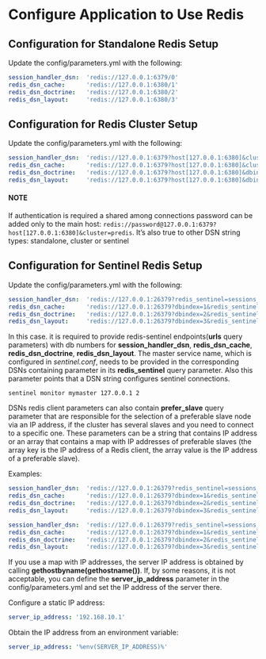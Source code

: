 <a id="bundle-docs-platform-redis-bundle-configuration"></a>

# Configure Application to Use Redis

## Configuration for Standalone Redis Setup

Update the config/parameters.yml with the following:

```yaml
session_handler_dsn:  'redis://127.0.0.1:6379/0'
redis_dsn_cache:      'redis://127.0.0.1:6380/1'
redis_dsn_doctrine:   'redis://127.0.0.1:6380/2'
redis_dsn_layout:     'redis://127.0.0.1:6380/3'
```

## Configuration for Redis Cluster Setup

Update the config/parameters.yml with the following:

```yaml
session_handler_dsn:  'redis://127.0.0.1:6379?host[127.0.0.1:6380]&cluster=predis'
redis_dsn_cache:      'redis://127.0.0.1:6379?host[127.0.0.1:6380]&cluster=predis/0'
redis_dsn_doctrine:   'redis://127.0.0.1:6379?host[127.0.0.1:6380]&dbindex=1&cluster=predis'
redis_dsn_layout:     'redis://127.0.0.1:6379?host[127.0.0.1:6380]&dbindex=2&cluster=predis'
```

#### NOTE
If authentication is required a shared among connections password can be added only to the main host: `redis://password@127.0.0.1:6379?host[127.0.0.1:6380]&cluster=predis`. It’s also true to other DSN string types: standalone, cluster or sentinel

## Configuration for Sentinel Redis Setup

Update the config/parameters.yml with the following:

```yaml
session_handler_dsn:  'redis://127.0.0.1:26379?redis_sentinel=sessions_mon'
redis_dsn_cache:      'redis://127.0.0.1:26379?dbindex=1&redis_sentinel=lru_cache_mon'
redis_dsn_doctrine:   'redis://127.0.0.1:26379?dbindex=2&redis_sentinel=lru_cache_mon'
redis_dsn_layout:     'redis://127.0.0.1:26379?dbindex=3&redis_sentinel=lru_cache_mon'
```

In this case. it is required to provide redis-sentinel endpoints(**urls** query parameters) with db numbers for **session_handler_dsn**,
**redis_dsn_cache**, **redis_dsn_doctrine**, **redis_dsn_layout**.
The master service name, which is configured in *sentinel.conf*, needs to be provided in the corresponding DSNs containing parameter in its **redis_sentinel** query parameter.
Also this parameter points that a DSN string configures sentinel connections.

```none
sentinel monitor mymaster 127.0.0.1 2
```

DSNs redis client parameters can also contain **prefer_slave** query parameter that are responsible for the selection
of a preferable slave node via an IP address, if the cluster has several slaves and you need to connect to a specific one.
These parameters can be a string that contains IP address or an array that contains a map with IP addresses
of preferable slaves (the array key is the IP address of a Redis client, the array value is the IP address of
a preferable slave).

Examples:

```yaml
session_handler_dsn:  'redis://127.0.0.1:26379?redis_sentinel=sessions_mon&prefer_slave=192.168.10.5'
redis_dsn_cache:      'redis://127.0.0.1:26379?dbindex=1&redis_sentinel=lru_cache_mon&prefer_slave=192.168.10.5'
redis_dsn_doctrine:   'redis://127.0.0.1:26379?dbindex=2&redis_sentinel=lru_cache_mon&prefer_slave=192.168.10.5'
redis_dsn_layout:     'redis://127.0.0.1:26379?dbindex=3&redis_sentinel=lru_cache_mon&prefer_slave=192.168.10.5'
```

```yaml
session_handler_dsn:  'redis://127.0.0.1:26379?redis_sentinel=sessions_mon&prefer_slave[192.168.10.1]=192.168.10.5&prefer_slave[192.168.10.2]=192.168.10.5&prefer_slave[192.168.10.3]=192.168.10.6'
redis_dsn_cache:      'redis://127.0.0.1:26379?dbindex=1&redis_sentinel=lru_cache_mon&prefer_slave[192.168.10.1]=192.168.10.5&prefer_slave[192.168.10.2]=192.168.10.5&prefer_slave[192.168.10.3]=192.168.10.6'
redis_dsn_doctrine:   'redis://127.0.0.1:26379?dbindex=2&redis_sentinel=lru_cache_mon&prefer_slave[192.168.10.1]=192.168.10.5&prefer_slave[192.168.10.2]=192.168.10.5&prefer_slave[192.168.10.3]=192.168.10.6'
redis_dsn_layout:     'redis://127.0.0.1:26379?dbindex=3&redis_sentinel=lru_cache_mon&prefer_slave[192.168.10.1]=192.168.10.5&prefer_slave[192.168.10.2]=192.168.10.5&prefer_slave[192.168.10.3]=192.168.10.6'
```

If you use a map with IP addresses, the server IP address is obtained by calling
**gethostbyname(gethostname())**. If, by some reasons, it is not acceptable, you can define the **server_ip_address**
parameter in the config/parameters.yml and set the IP address of the server there.

Configure a static IP address:

```yaml
server_ip_address: '192.168.10.1'
```

Obtain the IP address from an environment variable:

```yaml
server_ip_address: '%env(SERVER_IP_ADDRESS)%'
```

<!-- Frontend -->
